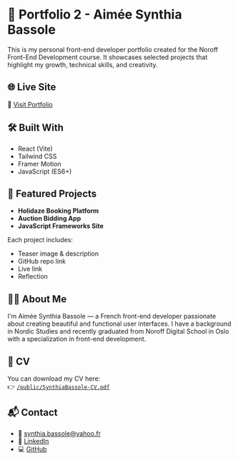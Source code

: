 # 💼 Portfolio 2 - Aimée Synthia Bassole

This is my personal front-end developer portfolio created for the Noroff Front-End Development course. It showcases selected projects that highlight my growth, technical skills, and creativity.

## 🌐 Live Site

🔗 [Visit Portfolio](https://portfolio-aimeesynthia.netlify.app/)

## 🛠️ Built With

- React (Vite)
- Tailwind CSS
- Framer Motion
- JavaScript (ES6+)


## 📸 Featured Projects

- **Holidaze Booking Platform**
- **Auction Bidding App**
- **JavaScript Frameworks Site**

Each project includes:
- Teaser image & description
- GitHub repo link
- Live link
- Reflection

## 🧑‍💻 About Me

I'm Aimée Synthia Bassole — a French front-end developer passionate about creating beautiful and functional user interfaces. I have a background in Nordic Studies and recently graduated from Noroff Digital School in Oslo with a specialization in front-end development.

## 📄 CV

You can download my CV here:  
👉 [`/public/SynthiaBassole-CV.pdf`](public/Aimee_Synthia_Bassole_CV.pdf)

## 📬 Contact

- 📧 synthia.bassole@yahoo.fr  
- 💼 [LinkedIn](https://www.linkedin.com/in/synthia-b-2b3334252/)  
- 💻 [GitHub](https://github.com/synthiab1997)